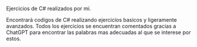 Ejercicios de C#  realizados por mí.

Encontrará codigos de C# realizando ejercicios basicos y ligeramente avanzados. Todos los ejercicios se encuentran comentados gracias a ChatGPT para encontrar las palabras mas adecuadas al que se interese por estos.

